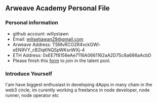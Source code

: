 ## Arweave Academy Personal File

### Personal information

- github account: willystawn
- Email: wilisetiawan29@gmail.com
- Arweave Address: TSMvRCO2R4vckGWl-eEN9VY_cB2IqKNQSpWKsnWXj-4
- ETH Address: 0xEE7f8156eAe7116A0661162aA2D75c8a686aAcbD
- Please finish this [form](https://docs.google.com/forms/d/e/1FAIpQLSfWA5fIIcBgmRppm3jNz5vmf9Mai_QMVil-2pO4r7YKn_Zhtw/viewform?usp=sf_link) to join in the talent pool.

### Introduce Yourself
I'am have biggest enthusiast in developing dApps in many chain in the web3 circle, im curently working a freelance in node developer, node runner, node operator etc